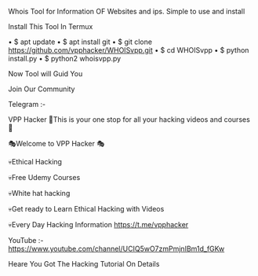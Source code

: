 Whois Tool for Information OF Websites and ips.
Simple to use and install

Install This Tool In Termux

• $ apt update
• $ apt install git 
• $ git clone https://github.com/vpphacker/WHOISvpp.git
• $ cd WHOISvpp
• $ python install.py
• $ python2 whoisvpp.py

Now Tool will Guid You

Join Our Community 

Telegram :- 

VPP Hacker
🔰This is your one stop for all your hacking videos and courses 🔰

🎭Welcome to VPP Hacker 🎭

💀Ethical Hacking

💀Free Udemy Courses

💀White hat hacking

💀Get ready to Learn Ethical Hacking with Videos

💀Every Day Hacking Information
https://t.me/vpphacker

YouTube :- 
https://www.youtube.com/channel/UCIQ5wO7zmPmjnIBm1d_fGKw

Heare You Got The Hacking Tutorial On Details
